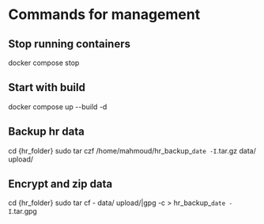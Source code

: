 # Commands for management

## Stop running containers
docker compose stop

## Start with build
docker compose up --build -d

## Backup hr data
cd {hr_folder}
sudo tar czf /home/mahmoud/hr_backup_`date -I`.tar.gz data/ upload/

## Encrypt and zip data
cd {hr_folder}
sudo tar cf - data/ upload/|gpg -c > hr_backup_`date -I`.tar.gpg

